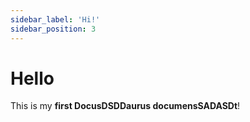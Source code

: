 ```yaml
---
sidebar_label: 'Hi!'
sidebar_position: 3
---
```


# Hello

This is my **first DocusDSDDaurus documensSADASDt**!